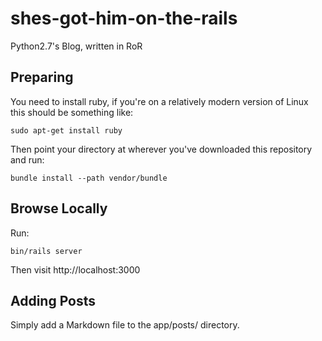 # shes-got-him-on-the-rails

Python2.7's Blog, written in RoR

## Preparing

You need to install ruby, if you're on a relatively modern version of Linux this should be something like:

	sudo apt-get install ruby

Then point your directory at wherever you've downloaded this repository and run:

	bundle install --path vendor/bundle

## Browse Locally

Run:

	bin/rails server

Then visit http://localhost:3000

## Adding Posts

Simply add a Markdown file to the app/posts/ directory.

